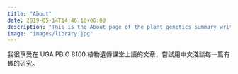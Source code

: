 ```yaml
---
title: "About"
date: 2019-05-14T14:46:10+06:00
description: "This is the About page of the plant genetics summary written by Chen Hsieh"
image: "images/library.jpg"
---
```


我很享受在 UGA PBIO 8100 植物遺傳課堂上讀的文章，嘗試用中文淺談每一篇有趣的研究。
